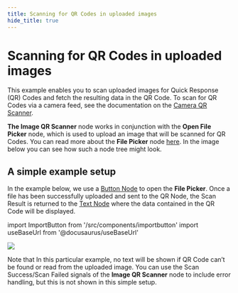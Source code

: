 ```yaml
---
title: Scanning for QR Codes in uploaded images
hide_title: true
---
```

# Scanning for QR Codes in uploaded images

This example enables you to scan uploaded images for Quick Response (QR) Codes and fetch the resulting data in the QR Code. To scan for QR Codes via a camera feed, see the documentation on the [Camera QR Scanner](/library/modules/qr-scanner/guides/camera-feed).

**The Image QR Scanner** node works in conjunction with the **Open File Picker** node, which is used to upload an image that will be scanned for QR Codes. You can read more about the **File Picker** node [here](/nodes/utilities/open-file-picker). In the image below you can see how such a node tree might look.

## A simple example setup

In the example below, we use a [Button Node](/nodes/ui-controls/button) to open the **File Picker**. Once a file has been successfully uploaded and sent to the QR Node, the <span className="ndl-data">Scan Result</span> is returned to the [Text Node](/nodes/basic-elements/text) where the data contained in the QR Code will be displayed.

import ImportButton from '/src/components/importbutton'
import useBaseUrl from '@docusaurus/useBaseUrl'

<div className="ndl-image-with-background l">
    <img src={useBaseUrl("/library/modules/qr-scanner/guides/image-upload/qr-image-upload.png")} className="ndl-image large"></img>
    <ImportButton zip="/library/modules/qr-scanner/guides/image-upload/qr-image-upload.zip" name="Uploaded File QR Scanner" thumb="/library/modules/qr-scanner/qr_noodlnet.png"/>
</div>

Note that In this particular example, no text will be shown if QR Code can’t be found or read from the uploaded image. You can use the <span className="ndl-signal">Scan Success/Scan Failed</span> signals of the **Image QR Scanner** node to include error handling, but this is not shown in this simple setup.
